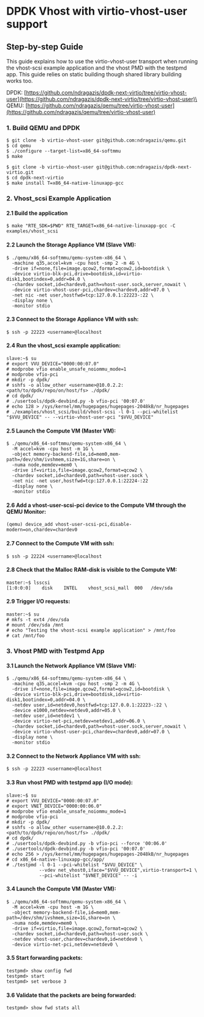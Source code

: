 # DPDK Vhost with virtio-vhost-user support

## Step-by-step Guide

This guide explains how to use the virtio-vhost-user transport when
running the vhost-scsi example application and the vhost PMD with the
testpmd app. This guide relies on static building though shared library
building works too.

DPDK: [https://github.com/ndragazis/dpdk-next-virtio/tree/virtio-vhost-user](https://github.com/ndragazis/dpdk-next-virtio/tree/virtio-vhost-user)\
QEMU: [https://github.com/ndragazis/qemu/tree/virtio-vhost-user](https://github.com/ndragazis/qemu/tree/virtio-vhost-user)

### 1. Build QEMU and DPDK
```
$ git clone -b virtio-vhost-user git@github.com:ndragazis/qemu.git
$ cd qemu
$ ./configure --target-list=x86_64-softmmu
$ make
```
```
$ git clone -b virtio-vhost-user git@github.com:ndragazis/dpdk-next-virtio.git
$ cd dpdk-next-virtio
$ make install T=x86_64-native-linuxapp-gcc
```

### 2. Vhost_scsi Example Application

#### 2.1 Build the application
```
$ make "RTE_SDK=$PWD" RTE_TARGET=x86_64-native-linuxapp-gcc -C examples/vhost_scsi
```

#### 2.2 Launch the Storage Appliance VM (Slave VM):
```
$ ./qemu/x86_64-softmmu/qemu-system-x86_64 \
  -machine q35,accel=kvm -cpu host -smp 2 -m 4G \
  -drive if=none,file=image.qcow2,format=qcow2,id=bootdisk \
  -device virtio-blk-pci,drive=bootdisk,id=virtio-disk1,bootindex=0,addr=04.0 \
  -chardev socket,id=chardev0,path=vhost-user.sock,server,nowait \
  -device virtio-vhost-user-pci,chardev=chardev0,addr=07.0 \
  -net nic -net user,hostfwd=tcp:127.0.0.1:22223-:22 \
  -display none \
  -monitor stdio
```

#### 2.3 Connect to the Storage Appliance VM with ssh:
```
$ ssh -p 22223 <username>@localhost
```

#### 2.4 Run the vhost_scsi example application:
```
slave:~$ su
# export VVU_DEVICE="0000:00:07.0"
# modprobe vfio enable_unsafe_noiommu_mode=1
# modprobe vfio-pci
# mkdir -p dpdk/
# sshfs -o allow_other <username>@10.0.2.2:<path/to/dpdk/repo/on/host/fs> ./dpdk/
# cd dpdk/
# ./usertools/dpdk-devbind.py -b vfio-pci '00:07.0'
# echo 128 > /sys/kernel/mm/hugepages/hugepages-2048kB/nr_hugepages
# ./examples/vhost_scsi/build/vhost-scsi -l 0-1 --pci-whitelist "$VVU_DEVICE" -- --virtio-vhost-user-pci "$VVU_DEVICE"
```

#### 2.5 Launch the Compute VM (Master VM):
```
$ ./qemu/x86_64-softmmu/qemu-system-x86_64 \
  -M accel=kvm -cpu host -m 1G \
  -object memory-backend-file,id=mem0,mem-path=/dev/shm/ivshmem,size=1G,share=on \
  -numa node,memdev=mem0 \
  -drive if=virtio,file=image.qcow2,format=qcow2 \
  -chardev socket,id=chardev0,path=vhost-user.sock \
  -net nic -net user,hostfwd=tcp:127.0.0.1:22224-:22
  -display none \
  -monitor stdio
```

#### 2.6 Add a vhost-user-scsi-pci device to the Compute VM through the QEMU Monitor:
```
(qemu) device_add vhost-user-scsi-pci,disable-modern=on,chardev=chardev0
```

#### 2.7 Connect to the Compute VM with ssh:
```
$ ssh -p 22224 <username>@localhost
```

#### 2.8 Check that the Malloc RAM-disk is visible to the Compute VM:
```
master:~$ lsscsi
[1:0:0:0]    disk    INTEL    vhost_scsi_mall  000   /dev/sda
```

#### 2.9 Trigger I/O requests:
```
master:~$ su
# mkfs -t ext4 /dev/sda
# mount /dev/sda /mnt
# echo "Testing the vhost-scsi example application" > /mnt/foo
# cat /mnt/foo
```

### 3. Vhost PMD with Testpmd App

#### 3.1 Launch the Network Appliance VM (Slave VM):
```
$ ./qemu/x86_64-softmmu/qemu-system-x86_64 \
  -machine q35,accel=kvm -cpu host -smp 2 -m 4G \
  -drive if=none,file=image.qcow2,format=qcow2,id=bootdisk \
  -device virtio-blk-pci,drive=bootdisk,id=virtio-disk1,bootindex=0,addr=04.0 \
  -netdev user,id=netdev0,hostfwd=tcp:127.0.0.1:22223-:22 \
  -device e1000,netdev=netdev0,addr=05.0 \
  -netdev user,id=netdev1 \
  -device virtio-net-pci,netdev=netdev1,addr=06.0 \
  -chardev socket,id=chardev0,path=vhost-user.sock,server,nowait \
  -device virtio-vhost-user-pci,chardev=chardev0,addr=07.0 \
  -display none \
  -monitor stdio
```

#### 3.2 Connect to the Network Appliance VM with ssh:
```
$ ssh -p 22223 <username>@localhost
```

#### 3.3 Run vhost PMD with testpmd app (I/O mode):
```
slave:~$ su
# export VVU_DEVICE="0000:00:07.0"
# export VNET_DEVICE="0000:00:06.0"
# modprobe vfio enable_unsafe_noiommu_mode=1
# modprobe vfio-pci
# mkdir -p dpdk/
# sshfs -o allow_other <username>@10.0.2.2:<path/to/dpdk/repo/on/host/fs> ./dpdk/
# cd dpdk/
# ./usertools/dpdk-devbind.py -b vfio-pci --force '00:06.0'
# ./usertools/dpdk-devbind.py -b vfio-pci '00:07.0'
# echo 256 > /sys/kernel/mm/hugepages/hugepages-2048kB/nr_hugepages
# cd x86_64-native-linuxapp-gcc/app/
# ./testpmd -l 0-1 --pci-whitelist "$VVU_DEVICE" \
            --vdev net_vhost0,iface="$VVU_DEVICE",virtio-transport=1 \
            --pci-whitelist "$VNET_DEVICE" -- -i
```

#### 3.4 Launch the Compute VM (Master VM):
```
$ ./qemu/x86_64-softmmu/qemu-system-x86_64 \
  -M accel=kvm -cpu host -m 1G \
  -object memory-backend-file,id=mem0,mem-path=/dev/shm/ivshmem,size=1G,share=on \
  -numa node,memdev=mem0 \
  -drive if=virtio,file=image.qcow2,format=qcow2 \
  -chardev socket,id=chardev0,path=vhost-user.sock \
  -netdev vhost-user,chardev=chardev0,id=netdev0 \
  -device virtio-net-pci,netdev=netdev0 \
```

#### 3.5 Start forwarding packets:
```
testpmd> show config fwd
testpmd> start
testpmd> set verbose 3
```

#### 3.6 Validate that the packets are being forwarded:
```
testpmd> show fwd stats all
```

